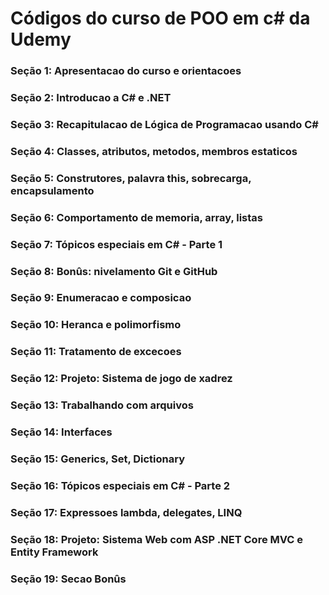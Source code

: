 # Códigos do curso de POO em c# da Udemy
### Seção 1: Apresentacao do curso e orientacoes
### Seção 2: Introducao a C# e .NET
### Seção 3: Recapitulacao de Lógica de Programacao usando C#
### Seção 4: Classes, atributos, metodos, membros estaticos
### Seção 5: Construtores, palavra this, sobrecarga, encapsulamento
### Seção 6: Comportamento de memoria, array, listas
### Seção 7: Tópicos especiais em C# - Parte 1
### Seção 8: Bonûs: nivelamento Git e GitHub
### Seção 9: Enumeracao e composicao
### Seção 10: Heranca e polimorfismo
### Seção 11: Tratamento de excecoes
### Seção 12: Projeto: Sistema de jogo de xadrez
### Seção 13: Trabalhando com arquivos
### Seção 14: Interfaces
### Seção 15: Generics, Set, Dictionary
### Seção 16: Tópicos especiais em C# - Parte 2
### Seção 17: Expressoes lambda, delegates, LINQ
### Seção 18: Projeto: Sistema Web com ASP .NET Core MVC e Entity Framework
### Seção 19: Secao Bonûs